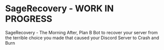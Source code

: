 # SageRecovery - WORK IN PROGRESS
SageRecovery - The Morning After, Plan B Bot to recover your server from the terrible choice you made that caused your Discord Server to Crash and Burn
